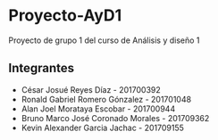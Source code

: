 # Proyecto-AyD1
Proyecto de grupo 1 del curso de Análisis y diseño 1

## Integrantes
* César Josué Reyes Díaz - 201700392
* Ronald Gabriel Romero Gónzalez - 201701048
* Alan Joel Morataya Escobar - 201700944
* Bruno Marco José Coronado Morales - 201709362
* Kevin Alexander Garcia Jachac - 201709155
